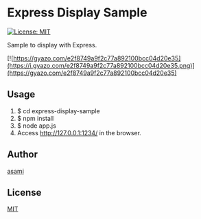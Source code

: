 # Express Display Sample

[![License: MIT](https://img.shields.io/badge/License-MIT-yellow.svg)](https://opensource.org/licenses/MIT)

Sample to display with Express.

[![https://gyazo.com/e2f8749a9f2c77a892100bcc04d20e35](https://i.gyazo.com/e2f8749a9f2c77a892100bcc04d20e35.png)](https://gyazo.com/e2f8749a9f2c77a892100bcc04d20e35)


## Usage

1. $ cd express-display-sample
2. $ npm install
3. $ node app.js
4. Access http://127.0.0.1:1234/ in the browser.


## Author

[asami](http://asami.tokyo)


## License

[MIT](http://b4b4r07.mit-license.org)

